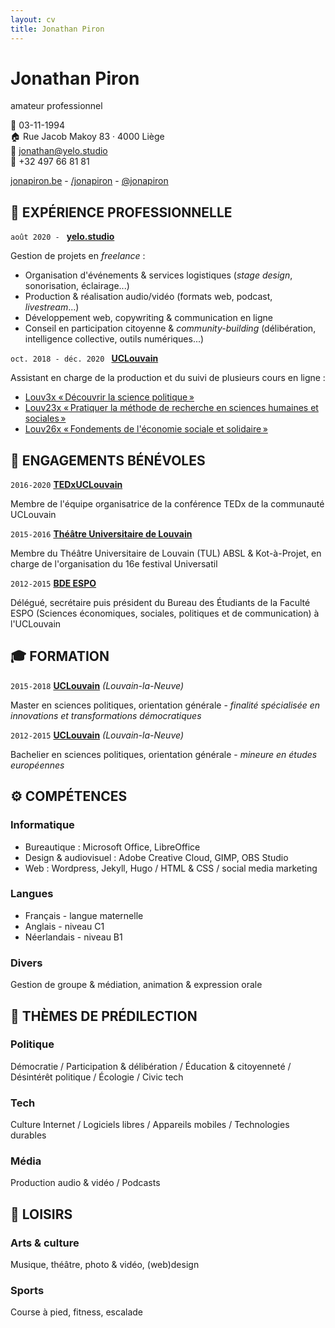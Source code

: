 ```yaml
---
layout: cv
title: Jonathan Piron
---
```

# Jonathan Piron <br/>
amateur professionnel <br/>

📅 03-11-1994<br/>
🏠 Rue Jacob Makoy 83 · 4000 Liège <br/>
📧 <a href="mailto:jonathan@yelo.studio">jonathan@yelo.studio</a> <br/>
📱 +32 497 66 81 81 <br/>

<div id="webaddress">
  <a target="_blank" href="http://jonapiron.be"><i class="fas fa-user-circle"></i> jonapiron.be</a> - 
  <a target="_blank" href="https://linkedin.com/in/jonapiron"><i class="fab fa-linkedin"></i> /jonapiron</a> -
  <a target="_blank" href="https://twitter.com/jonapiron"><i class="fab fa-twitter"></i> @jonapiron</a>
</div>

## 💼 EXPÉRIENCE PROFESSIONNELLE

`août 2020 - `
__<a target="_blank" href="https://yelo.studio">yelo.studio</a>__

Gestion de projets en _freelance_ : 
- Organisation d'événements & services logistiques (_stage design_, sonorisation, éclairage...)
- Production & réalisation audio/vidéo (formats web, podcast, _livestream_...)
- Développement web, copywriting & communication en ligne
- Conseil en participation citoyenne & _community-building_ (délibération, intelligence collective, outils numériques...)

`oct. 2018 - déc. 2020 `
__<a target="_blank" href="https://uclouvain.be">UCLouvain</a>__

Assistant en charge de la production et du suivi de plusieurs cours en ligne : 
- <a target="_blank" href="https://is.gd/Louv3x">Louv3x «&#8239;Découvrir la science politique&#8239;»</a>
- <a target="_blank" href="https://is.gd/Louv23x">Louv23x «&#8239;Pratiquer la méthode de recherche en sciences humaines et sociales&#8239;»</a>
- <a target="_blank" href="https://is.gd/Louv26x">Louv26x «&#8239;Fondements de l'économie sociale et solidaire&#8239;»</a>

## 💛 ENGAGEMENTS BÉNÉVOLES 
`2016-2020`
__<a target="_blank" href="https://tedxuclouvain.com">TEDxUCLouvain</a>__

Membre de l'équipe organisatrice de la conférence TEDx de la communauté UCLouvain

`2015-2016`
__<a target="_blank" href="https://universatil.be/">Théâtre Universitaire de Louvain</a>__

Membre du Théâtre Universitaire de Louvain (TUL) ABSL & Kot-à-Projet, en charge de l'organisation du 16e festival Universatil

`2012-2015`
__<a target="_blank" href="https://bdeespo.com/">BDE ESPO</a>__

Délégué, secrétaire puis président du Bureau des Étudiants de la Faculté ESPO (Sciences économiques, sociales, politiques et de communication) à l'UCLouvain

## 🎓 FORMATION
`2015-2018`
__<a target="_blank" href="https://uclouvain.be">UCLouvain</a>__ _(Louvain-la-Neuve)_

Master en sciences politiques, orientation générale - _finalité spécialisée en innovations et transformations démocratiques_

`2012-2015`
__<a target="_blank" href="https://uclouvain.be">UCLouvain</a>__ _(Louvain-la-Neuve)_

Bachelier en sciences politiques, orientation générale - _mineure en études européennes_


## ⚙️ COMPÉTENCES
### Informatique
- Bureautique : Microsoft Office, LibreOffice
- Design & audiovisuel : Adobe Creative Cloud, GIMP, OBS Studio
- Web : Wordpress, Jekyll, Hugo / HTML & CSS / social media marketing

### Langues
- Français - langue maternelle
- Anglais - niveau C1
- Néerlandais - niveau B1

### Divers 
Gestion de groupe & médiation, animation & expression orale

## 💬 THÈMES DE PRÉDILECTION
### Politique
Démocratie / Participation & délibération / Éducation & citoyenneté / Désintérêt politique / Écologie / Civic tech

### Tech
Culture Internet / Logiciels libres / Appareils mobiles / Technologies durables

### Média
Production audio & vidéo / Podcasts

## 🎨 LOISIRS
### Arts & culture
Musique, théâtre, photo & vidéo, (web)design
### Sports
Course à pied, fitness, escalade


<!-- ### Footer Dernière mise à jour : 11/2020 -->
